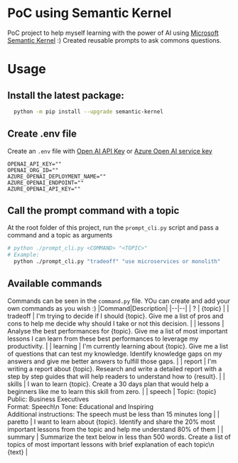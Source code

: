 # PoC using Semantic Kernel 

PoC project to help myself learning with the power of AI using [Microsoft Semantic Kernel](https://github.com/microsoft/semantic-kernel) :)
Created reusable prompts to ask commons questions.

# Usage

## Install the latest package:

```sh
  python -m pip install --upgrade semantic-kernel
```

## Create .env file 

Create an `.env` file with 
[Open AI API Key](https://openai.com/api/) or
[Azure Open AI service key](https://learn.microsoft.com/azure/cognitive-services/openai/quickstart?pivots=rest-api)

```
OPENAI_API_KEY=""
OPENAI_ORG_ID=""
AZURE_OPENAI_DEPLOYMENT_NAME=""
AZURE_OPENAI_ENDPOINT=""
AZURE_OPENAI_API_KEY=""
```

## Call the prompt command with a topic

At the root folder of this project, run the `prompt_cli.py` script and pass a command and a topic as arguments
```sh
# python ./prompt_cli.py <COMMAND> "<TOPIC>"
# Example:
  python ./prompt_cli.py "tradeoff" "use microservices or monolith"
```

## Available commands
Commands can be seen in the `command.py` file. YOu can create and add your own commands as you wish :)
|Command|Description|
|--|--|
| ? | {topic} |
| tradeoff | I'm trying to decide if I should {topic}. Give me a list of pros and cons to help me decide why should I take or not this decision. |
| lessons | Analyse the best performances for {topic}. Give me a list of most important lessons I can learn from these best performances to leverage my productivity.  |
| learning | I'm currently learning about {topic}. Give me a list of questions that can test my knowledge. Identify knowledge gaps on my answers and give me better answers to fulfill those gaps. |
| report |  I'm writing a report about {topic}. Research and write a detailed report with a step by step guides that will help readers to understand how to {result}. |
| skills | I wan to learn {topic}. Create a 30 days plan that would help a beginners like me  to learn this skill from zero. |
| speech | Topic: {topic}<br> Public: Business Executives<br> Format: Speech\n Tone: Educational and Inspiring<br> Additional instructions: The speech must be less than 15 minutes long |
| paretto | I want to learn about {topic}. Identify and share the 20% most important lessons from the topic and help me understand 80% of them |
| summary | Summarize the text below in less than 500 words. Create a list of topics of most important lessons with brief explanation of each topic\n {text} |
